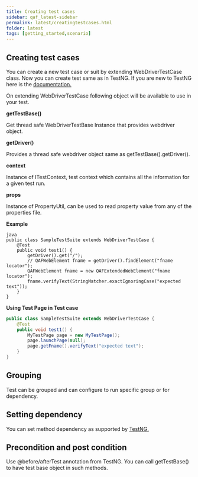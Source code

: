 ```yaml
---
title: Creating test cases
sidebar: qaf_latest-sidebar
permalink: latest/creatingtestcases.html
folder: latest
tags: [getting_started,scenario]
---
```


## Creating test cases
You can create a new test case or suit by extending WebDriverTestCase class. Now you can create test same as in TestNG. If you are new to TestNG here is the [documentation.](http://testng.org/doc/documentation-main.html/) 

On extending WebDriverTestCase following object will be available to use in your test.

**getTestBase()**

Get thread safe WebDriverTestBase Instance that provides webdriver object.

**getDriver()**

Provides a thread safe webdriver object same as getTestBase().getDriver().

**context**

Instance of ITestContext, test context which contains all the information for a given test run.

**props**

Instance of PropertyUtil, can be used to read property value from any of the properties file.

**Example**

```
java
public class SampleTestSuite extends WebDriverTestCase {
    @Test
    public void test1() {
        getDriver().get("/");
        // QAFWebElement fname = getDriver().findElement("fname locator");
        QAFWebElement fname = new QAFExtendedWebElement("fname locator");
        fname.verifyText(StringMatcher.exactIgnoringCase("expected text"));
    }
}
```
**Using Test Page in Test case**

```java
public class SampleTestSuite extends WebDriverTestCase {
    @Test
    public void test1() {
        MyTestPage page = new MyTestPage();
        page.launchPage(null);
        page.getFname().verifyText("expected text");
    }
}
```

## Grouping

Test can be grouped and can configure to run specific group or for dependency.

## Setting dependency

You can set method dependency as supported by [TestNG.](http://testng.org/doc/documentation-main.html#dependent-methods)

## Precondition and post condition

Use @before/afterTest annotation from TestNG. You can call getTestBase() to have test base object in such methods.
